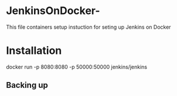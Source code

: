 # JenkinsOnDocker-
This  file containers setup instuction for seting up Jenkins on Docker

# Installation
 docker run -p 8080:8080 -p 50000:50000 jenkins/jenkins
 
## Backing up
